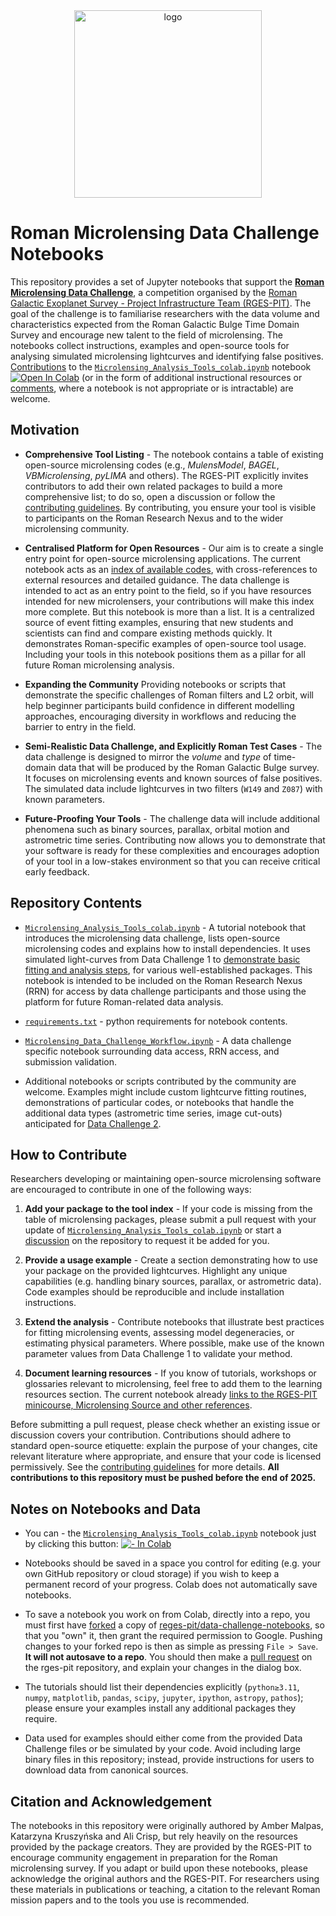 <div align="center">
    <a href="https://github.com/reges-pit">
        <img src="https://github.com/rges-pit/data-challenge-notebooks/blob/main/rges-pit_logo.png?raw=true" alt="logo" width="300"/>
    </a>
</div>

# Roman Microlensing Data Challenge Notebooks

This repository provides a set of Jupyter notebooks that support the [**Roman Microlensing Data Challenge**](https://rges-pit.org/outreach/), a competition organised by the [Roman Galactic Exoplanet Survey - Project Infrastructure Team (RGES-PIT)](https://rges-pit.org/). The goal of the challenge is to familiarise researchers with the data volume and characteristics expected from the Roman Galactic Bulge Time Domain Survey and encourage new talent to the field of microlensing. The notebooks collect instructions, examples and open-source tools for analysing simulated microlensing lightcurves and identifying false positives. [Contributions](https://github.com/rges-pit/data-challenge-notebooks/blob/main/CONTRIBUTING.md) to the [`Microlensing_Analysis_Tools_colab.ipynb`](https://github.com/rges-pit/data-challenge-notebooks/blob/main/Microlensing_Analysis_Tools_colab.ipynb) notebook <a href="https://colab.research.google.com/github/rges-pit/data-challenge-notebooks/blob/main/Microlensing_Analysis_Tools_colab.ipynb" target="_parent"><img src="https://colab.research.google.com/assets/colab-badge.svg" alt="Open In Colab"/></a> (or in the form of additional instructional resources or [comments](https://github.com/rges-pit/data-challenge-notebooks/discussions), where a notebook is not appropriate or is intractable) are welcome. 

## Motivation

-   **Comprehensive Tool Listing** - The notebook contains a table of existing open-source microlensing codes (e.g., _MulensModel_, _BAGEL_, _VBMicrolensing_, _pyLIMA_ and others). The RGES-PIT explicitly invites contributors to add their own related packages to build a more comprehensive list; to do so, open a discussion or follow the [contributing guidelines](https://github.com/rges-pit/data-challenge-notebooks/blob/main/CONTRIBUTING.md). By contributing, you ensure your tool is visible to participants on the Roman Research Nexus and to the wider microlensing community.
    
-   **Centralised Platform for Open Resources** - Our aim is to create a single entry point for open-source microlensing applications. The current notebook acts as an [index of available codes](https://github.com/rges-pit/data-challenge-notebooks/blob/main/Microlensing_Analysis_Tools_colab.ipynb#L219-L222), with cross-references to external resources and detailed guidance. The data challenge is intended to act as an entry point to the field, so if you have resources intended for new microlensers, your contributions will make this index more complete. But this notebook is more than a list. It is a centralized source of event fitting examples, ensuring that new students and scientists can find and compare existing methods quickly. It demonstrates Roman-specific examples of open-source tool usage. Including your tools in this notebook positions them as a pillar for all future Roman microlensing analysis.

-   **Expanding the Community** Providing notebooks or scripts that demonstrate the specific challenges of Roman filters and L2 orbit, will help beginner participants build confidence in different modelling approaches, encouraging diversity in workflows and reducing the barrier to entry in the field.

-   **Semi-Realistic Data Challenge, and Explicitly Roman Test Cases** - The data challenge is designed to mirror the _volume_ and _type_ of time-domain data that will be produced by the Roman Galactic Bulge survey. It focuses on microlensing events and known sources of false positives. The simulated data include lightcurves in two filters (`W149` and `Z087`) with known parameters.
    
-   **Future-Proofing Your Tools** - The challenge data will include additional phenomena such as binary sources, parallax, orbital motion and astrometric time series. Contributing now allows you to demonstrate that your software is ready for these complexities and encourages adoption of your tool in a low-stakes environment so that you can receive critical early feedback.

## Repository Contents

-   [`Microlensing_Analysis_Tools_colab.ipynb`](https://github.com/rges-pit/data-challenge-notebooks/blob/main/Microlensing_Analysis_Tools_colab.ipynb) - A tutorial notebook that introduces the microlensing data challenge, lists open-source microlensing codes and explains how to install dependencies. It uses simulated light-curves from Data Challenge 1 to [demonstrate basic fitting and analysis steps](https://github.com/rges-pit/data-challenge-notebooks/blob/main/Microlensing_Analysis_Tools_colab.ipynb#L225-L228), for various well-established packages. This notebook is intended to be included on the Roman Research Nexus (RRN) for access by data challenge participants and those using the platform for future Roman-related data analysis.

-   [`requirements.txt`](https://github.com/rges-pit/data-challenge-notebooks/blob/main/requirements.txt) - python requirements for notebook contents.

-   [`Microlensing_Data_Challenge_Workflow.ipynb`](https://github.com/rges-pit/data-challenge-notebooks/blob/main/Microlensing_Data_Challenge_Workflow.ipynb) - A data challenge specific notebook surrounding data access, RRN access, and submission validation.
    
-   Additional notebooks or scripts contributed by the community are welcome. Examples might include custom lightcurve fitting routines, demonstrations of particular codes, or notebooks that handle the additional data types (astrometric time series, image cut-outs) anticipated for [Data Challenge 2](https://rges-pit.org/outreach/).

## How to Contribute

Researchers developing or maintaining open-source microlensing software are encouraged to contribute in one of the following ways:

1.  **Add your package to the tool index** - If your code is missing from the table of microlensing packages, please submit a pull request with your update of [`Microlensing_Analysis_Tools_colab.ipynb`](https://github.com/rges-pit/data-challenge-notebooks/blob/main/Microlensing_Analysis_Tools_colab.ipynb) or start a [discussion](https://github.com/rges-pit/data-challenge-notebooks/discussions) on the repository to request it be added for you.
    
2.  **Provide a usage example** - Create a section demonstrating how to use your package on the provided lightcurves. Highlight any unique capabilities (e.g. handling binary sources, parallax, or astrometric data). Code examples should be reproducible and include installation instructions.
    
3.  **Extend the analysis** - Contribute notebooks that illustrate best practices for fitting microlensing events, assessing model degeneracies, or estimating physical parameters. Where possible, make use of the known parameter values from Data Challenge 1 to validate your method.
    
4.  **Document learning resources** - If you know of tutorials, workshops or glossaries relevant to microlensing, feel free to add them to the learning resources section. The current notebook already [links to the RGES-PIT minicourse, Microlensing Source and other references](https://github.com/rges-pit/data-challenge-notebooks/blob/main/Microlensing_Analysis_Tools_colab.ipynb#L268-L290).

Before submitting a pull request, please check whether an existing issue or discussion covers your contribution. Contributions should adhere to standard open-source etiquette: explain the purpose of your changes, cite relevant literature where appropriate, and ensure that your code is licensed permissively. See the [contributing guidelines](https://github.com/rges-pit/data-challenge-notebooks/blob/main/CONTRIBUTING.md) for more details. **All contributions to this repository must be pushed before the end of 2025.**

## Notes on Notebooks and Data

-   You can - the [`Microlensing_Analysis_Tools_colab.ipynb`](https://github.com/rges-pit/data-challenge-notebooks/blob/main/Microlensing_Analysis_Tools_colab.ipynb) notebook just by clicking this button:         <a href="https://colab.research.google.com/github/rges-pit/data-challenge-notebooks/blob/main/Microlensing_Analysis_Tools_colab.ipynb" target="_parent"><img src="https://colab.research.google.com/assets/colab-badge.svg" alt="- In Colab"/></a>

-   Notebooks should be saved in a space you control for editing (e.g. your own GitHub repository or cloud storage) if you wish to keep a permanent record of your progress. Colab does not automatically save notebooks.

-   To save a notebook you work on from Colab, directly into a repo, you must first have [forked](https://docs.github.com/en/pull-requests/collaborating-with-pull-requests/working-with-forks/fork-a-repo) a copy of [reges-pit/data-challenge-notebooks](https://github.com/rges-pit/data-challenge-notebooks), so that you "own" it, then grant the required permission to Google. Pushing changes to your forked repo is then as simple as pressing `File > Save`. **It will not autosave to a repo**. You should then make a [pull request](https://docs.github.com/en/pull-requests/collaborating-with-pull-requests/proposing-changes-to-your-work-with-pull-requests/creating-a-pull-request) on the rges-pit repository, and explain your changes in the dialog box.
    
-   The tutorials should list their dependencies explicitly (`python≥3.11`, `numpy`, `matplotlib`, `pandas`, `scipy`, `jupyter`, `ipython`, `astropy`, `pathos`); please ensure your examples install any additional packages they require.
    
-   Data used for examples should either come from the provided Data Challenge files or be simulated by your code. Avoid including large binary files in this repository; instead, provide instructions for users to download data from canonical sources.
    

## Citation and Acknowledgement

The notebooks in this repository were originally authored by Amber Malpas, Katarzyna Kruszyńska and Ali Crisp, but rely heavily on the resources provided by the package creators. They are provided by the RGES-PIT to encourage community engagement in preparation for the Roman microlensing survey. If you adapt or build upon these notebooks, please acknowledge the original authors and the RGES-PIT. For researchers using these materials in publications or teaching, a citation to the relevant Roman mission papers and to the tools you use is recommended.

